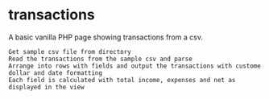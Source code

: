 # transactions
A basic vanilla PHP page showing transactions from a csv.

    Get sample csv file from directory
    Read the transactions from the sample csv and parse
    Arrange into rows with fields and output the transactions with custome dollar and date formatting
    Each field is calculated with total income, expenses and net as displayed in the view
    
    

